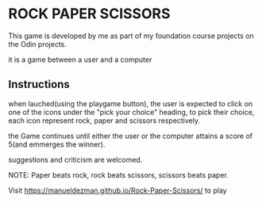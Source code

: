# ROCK PAPER SCISSORS

This game is developed by me as part of my foundation course projects on the Odin projects.

it is a game between a user and a computer

## Instructions

when lauched(using the playgame button), the user is expected to click on one of the icons under the "pick your choice" heading, to pick their choice, each icon represent rock, paper and scissors respectively.

the Game continues until either the user or the computer attains a score of 5(and emmerges the winner).

suggestions and criticism are welcomed.

NOTE: Paper beats rock, rock beats scissors, scissors beats paper.

Visit https://manueldezman.github.io/Rock-Paper-Scissors/ to play



